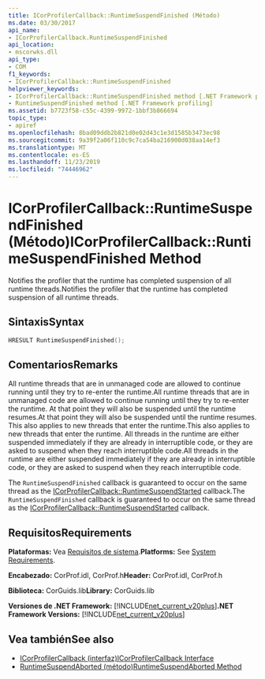 ```yaml
---
title: ICorProfilerCallback::RuntimeSuspendFinished (Método)
ms.date: 03/30/2017
api_name:
- ICorProfilerCallback.RuntimeSuspendFinished
api_location:
- mscorwks.dll
api_type:
- COM
f1_keywords:
- ICorProfilerCallback::RuntimeSuspendFinished
helpviewer_keywords:
- ICorProfilerCallback::RuntimeSuspendFinished method [.NET Framework profiling]
- RuntimeSuspendFinished method [.NET Framework profiling]
ms.assetid: b7723f58-c55c-4399-9972-1bbf3b866694
topic_type:
- apiref
ms.openlocfilehash: 8bad09ddb2b821d0e02d43c1e3d1585b3473ec98
ms.sourcegitcommit: 9a39f2a06f110c9c7ca54ba216900d038aa14ef3
ms.translationtype: MT
ms.contentlocale: es-ES
ms.lasthandoff: 11/23/2019
ms.locfileid: "74446962"
---
```

# <a name="icorprofilercallbackruntimesuspendfinished-method"></a><span data-ttu-id="6b5ca-102">ICorProfilerCallback::RuntimeSuspendFinished (Método)</span><span class="sxs-lookup"><span data-stu-id="6b5ca-102">ICorProfilerCallback::RuntimeSuspendFinished Method</span></span>
<span data-ttu-id="6b5ca-103">Notifies the profiler that the runtime has completed suspension of all runtime threads.</span><span class="sxs-lookup"><span data-stu-id="6b5ca-103">Notifies the profiler that the runtime has completed suspension of all runtime threads.</span></span>  
  
## <a name="syntax"></a><span data-ttu-id="6b5ca-104">Sintaxis</span><span class="sxs-lookup"><span data-stu-id="6b5ca-104">Syntax</span></span>  
  
```cpp  
HRESULT RuntimeSuspendFinished();  
```  
  
## <a name="remarks"></a><span data-ttu-id="6b5ca-105">Comentarios</span><span class="sxs-lookup"><span data-stu-id="6b5ca-105">Remarks</span></span>  
 <span data-ttu-id="6b5ca-106">All runtime threads that are in unmanaged code are allowed to continue running until they try to re-enter the runtime.</span><span class="sxs-lookup"><span data-stu-id="6b5ca-106">All runtime threads that are in unmanaged code are allowed to continue running until they try to re-enter the runtime.</span></span> <span data-ttu-id="6b5ca-107">At that point they will also be suspended until the runtime resumes.</span><span class="sxs-lookup"><span data-stu-id="6b5ca-107">At that point they will also be suspended until the runtime resumes.</span></span> <span data-ttu-id="6b5ca-108">This also applies to new threads that enter the runtime.</span><span class="sxs-lookup"><span data-stu-id="6b5ca-108">This also applies to new threads that enter the runtime.</span></span> <span data-ttu-id="6b5ca-109">All threads in the runtime are either suspended immediately if they are already in interruptible code, or they are asked to suspend when they reach interruptible code.</span><span class="sxs-lookup"><span data-stu-id="6b5ca-109">All threads in the runtime are either suspended immediately if they are already in interruptible code, or they are asked to suspend when they reach interruptible code.</span></span>  
  
 <span data-ttu-id="6b5ca-110">The `RuntimeSuspendFinished` callback is guaranteed to occur on the same thread as the [ICorProfilerCallback::RuntimeSuspendStarted](../../../../docs/framework/unmanaged-api/profiling/icorprofilercallback-runtimesuspendstarted-method.md) callback.</span><span class="sxs-lookup"><span data-stu-id="6b5ca-110">The `RuntimeSuspendFinished` callback is guaranteed to occur on the same thread as the [ICorProfilerCallback::RuntimeSuspendStarted](../../../../docs/framework/unmanaged-api/profiling/icorprofilercallback-runtimesuspendstarted-method.md) callback.</span></span>  
  
## <a name="requirements"></a><span data-ttu-id="6b5ca-111">Requisitos</span><span class="sxs-lookup"><span data-stu-id="6b5ca-111">Requirements</span></span>  
 <span data-ttu-id="6b5ca-112">**Plataformas:** Vea [Requisitos de sistema](../../../../docs/framework/get-started/system-requirements.md).</span><span class="sxs-lookup"><span data-stu-id="6b5ca-112">**Platforms:** See [System Requirements](../../../../docs/framework/get-started/system-requirements.md).</span></span>  
  
 <span data-ttu-id="6b5ca-113">**Encabezado:** CorProf.idl, CorProf.h</span><span class="sxs-lookup"><span data-stu-id="6b5ca-113">**Header:** CorProf.idl, CorProf.h</span></span>  
  
 <span data-ttu-id="6b5ca-114">**Biblioteca:** CorGuids.lib</span><span class="sxs-lookup"><span data-stu-id="6b5ca-114">**Library:** CorGuids.lib</span></span>  
  
 <span data-ttu-id="6b5ca-115">**Versiones de .NET Framework:** [!INCLUDE[net_current_v20plus](../../../../includes/net-current-v20plus-md.md)]</span><span class="sxs-lookup"><span data-stu-id="6b5ca-115">**.NET Framework Versions:** [!INCLUDE[net_current_v20plus](../../../../includes/net-current-v20plus-md.md)]</span></span>  
  
## <a name="see-also"></a><span data-ttu-id="6b5ca-116">Vea también</span><span class="sxs-lookup"><span data-stu-id="6b5ca-116">See also</span></span>

- [<span data-ttu-id="6b5ca-117">ICorProfilerCallback (interfaz)</span><span class="sxs-lookup"><span data-stu-id="6b5ca-117">ICorProfilerCallback Interface</span></span>](../../../../docs/framework/unmanaged-api/profiling/icorprofilercallback-interface.md)
- [<span data-ttu-id="6b5ca-118">RuntimeSuspendAborted (método)</span><span class="sxs-lookup"><span data-stu-id="6b5ca-118">RuntimeSuspendAborted Method</span></span>](../../../../docs/framework/unmanaged-api/profiling/icorprofilercallback-runtimesuspendaborted-method.md)
